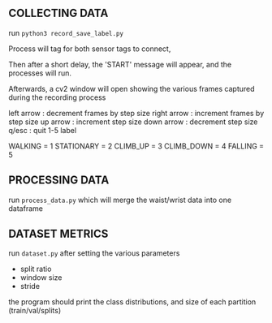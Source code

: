 ## COLLECTING DATA

run `python3 record_save_label.py`

Process will tag for both sensor tags to connect,

Then after a short delay, the 'START' message will appear, and the processes will run.

Afterwards, a cv2 window will open showing the various frames captured during the recording process

left arrow  : decrement frames by step size
right arrow : increment frames by step size
up arrow : increment step size
down arrow : decrement step size
q/esc : quit
1-5 label

WALKING = 1
STATIONARY = 2
CLIMB_UP = 3
CLIMB_DOWN = 4
FALLING = 5


## PROCESSING DATA

run `process_data.py` which will merge the waist/wrist data into one dataframe

## DATASET METRICS

run `dataset.py` after setting the various parameters
- split ratio
- window size
- stride

the program should print the class distributions, and size of each partition (train/val/splits)


###
